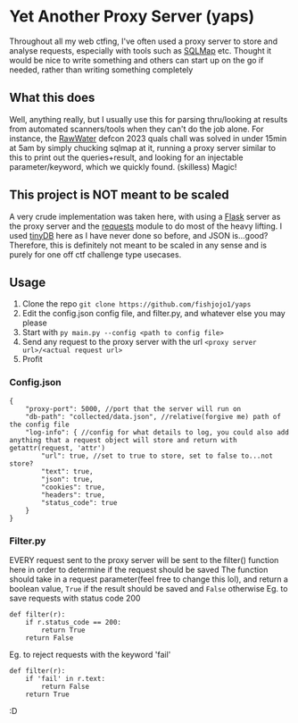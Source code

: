 # Yet Another Proxy Server (yaps)

Throughout all my web ctfing, I've often used a proxy server to store and analyse requests, especially with tools such as [SQLMap](https://github.com/sqlmapproject/sqlmap) etc.
Thought it would be nice to write something and others can start up on the go if needed, rather than writing something completely

## What this does
Well, anything really, but I usually use this for parsing thru/looking at results from automated scanners/tools when they can't do the job alone. 
For instance, the [RawWater](https://quals.2023.nautilus.institute/challenges/1.html) defcon 2023 quals chall was solved in under 15min at 5am by simply chucking sqlmap at it, running a proxy server similar to this to print out the queries+result, and looking for an injectable parameter/keyword, which we quickly found. (skilless) Magic!

## This project is NOT meant to be scaled
A very crude implementation was taken here, with using a [Flask](https://github.com/pallets/flask/) server as the proxy server and the [requests](https://pypi.org/project/requests/) module to do most of the heavy lifting. 
I used [tinyDB](https://github.com/msiemens/tinydb) here as I have never done so before, and JSON is...good?
Therefore, this is definitely not meant to be scaled in any sense and is purely for one off ctf challenge type usecases.

## Usage
1. Clone the repo ```git clone https://github.com/fishjojo1/yaps```
2. Edit the config.json config file, and filter.py, and whatever else you may please
3. Start with ```py main.py --config <path to config file>```
4. Send any request to the proxy server with the url ```<proxy server url>/<actual request url>```
5. Profit

### Config.json
```
{   
    "proxy-port": 5000, //port that the server will run on
    "db-path": "collected/data.json", //relative(forgive me) path of the config file
    "log-info": { //config for what details to log, you could also add anything that a request object will store and return with getattr(request, 'attr')
        "url": true, //set to true to store, set to false to...not store?
        "text": true, 
        "json": true,
        "cookies": true,
        "headers": true,
        "status_code": true
    }
}
```

### Filter.py
EVERY request sent to the proxy server will be sent to the filter() function here in order to determine if the request should be saved
The function should take in a request parameter(feel free to change this lol), and return a boolean value, ```True``` if the result should be saved and ```False``` otherwise
Eg. to save requests with status code 200
```
def filter(r):
    if r.status_code == 200:
        return True
    return False
```

Eg. to reject requests with the keyword 'fail'
```
def filter(r):
    if 'fail' in r.text:
        return False
    return True
```

:D
